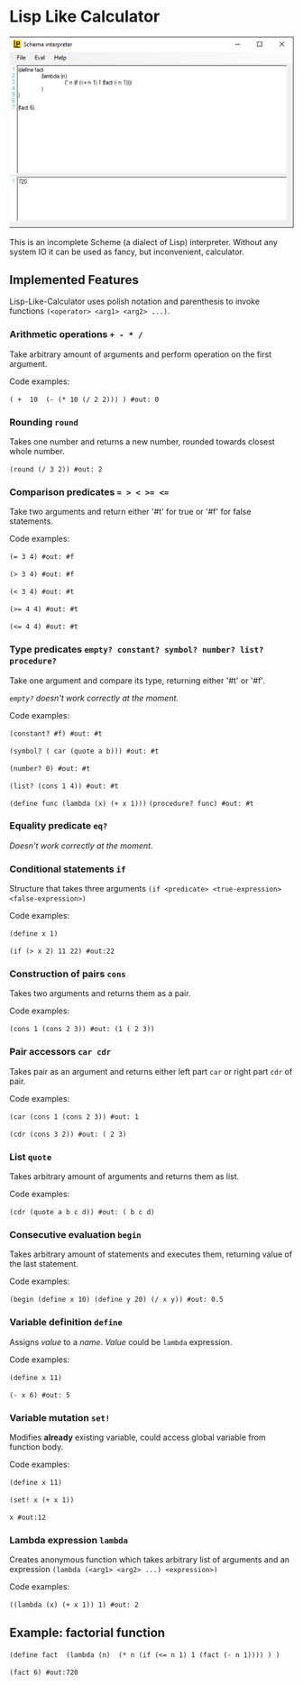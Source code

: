 # Lisp Like Calculator

![Image1](/Lisp_Interpreter/img/llc1.png)

This is an incomplete Scheme (a dialect of Lisp) interpreter. Without any system IO it can be used as fancy, but inconvenient, calculator.

## Implemented Features

Lisp-Like-Calculator uses polish notation and parenthesis to invoke functions `(<operator> <arg1> <arg2> ...)`.

### Arithmetic operations `+ - * /`

Take arbitrary amount of arguments and perform operation on the first argument.

Code examples:

`(
 + 
 10 
 (- (* 10 (/ 2 2)))
) #out: 0`

### Rounding `round`

Takes one number and returns a new number, rounded towards closest whole number.

`(round (/ 3 2)) #out: 2`

### Comparison predicates `= > < >= <=`

Take two arguments and return either '#t' for true or '#f' for false statements.

Code examples:

`(= 3 4) #out: #f`

`(> 3 4) #out: #f`

`(< 3 4) #out: #t`

`(>= 4 4) #out: #t`

`(<= 4 4) #out: #t`

### Type predicates `empty? constant? symbol? number? list? procedure?`

Take one argument and compare its type, returning either '#t' or '#f'.

_`empty?` doesn't work correctly at the moment._

Code examples:

`(constant? #f) #out: #t`

`(symbol? ( car (quote a b))) #out: #t`

`(number? 0) #out: #t`

`(list? (cons 1 4)) #out: #t`

`(define func (lambda (x) (+ x 1)))`
`(procedure? func) #out: #t`

### Equality predicate `eq?`

_Doesn't work correctly at the moment._

### Conditional statements `if`

Structure that takes three arguments `(if <predicate> <true-expression> <false-expression>)`

Code examples:

`(define x 1)`

`(if (> x 2) 11 22) #out:22`

### Construction of pairs `cons`

Takes two arguments and returns them as a pair.

Code examples:

`(cons 1 (cons 2 3)) #out: (1 ( 2 3))`

### Pair accessors `car cdr`

Takes pair as an argument and returns either left part `car` or right part `cdr` of pair.

Code examples:

`(car (cons 1 (cons 2 3)) #out: 1`

`(cdr (cons 3 2)) #out: ( 2 3)`

### List `quote`

Takes arbitrary amount of arguments and returns them as list.

Code examples:

`(cdr (quote a b c d)) #out: ( b c d)`

### Consecutive evaluation `begin`

Takes arbitrary amount of statements and executes them, returning value of the last statement.

Code examples:
  
`(begin (define x 10) (define y 20) (/ x y)) #out: 0.5`

### Variable definition `define`

Assigns _value_ to a _name_. _Value_ could be `lambda` expression.

Code examples:

`(define x 11)`

`(- x 6) #out: 5`

### Variable mutation `set!`

Modifies __already__ existing variable, could access global variable from function body.

Code examples:

`(define x 11)`

`(set! x (+ x 1))`

`x #out:12`

### Lambda expression `lambda`

Creates anonymous function which takes arbitrary list of arguments and an expression `(lambda (<arg1> <arg2> ...) <expression>)`

Code examples:

`((lambda (x) (+ x 1)) 1) #out: 2`

## Example: factorial function

`(define fact 
	(lambda (n) 
		(* n (if (<= n 1) 1 (fact (- n 1))))
	)
)`

`(fact 6) #out:720`
